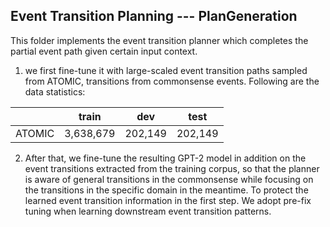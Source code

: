 ## Event Transition Planning --- PlanGeneration
This folder implements the event transition planner which completes the partial event path given certain input context.

1. we first fine-tune it with large-scaled event transition paths sampled from ATOMIC, transitions from commonsense events. Following are the data statistics:

|      |   train   |   dev   |   test  |
|------|-----------|---------|---------|
|ATOMIC| 3,638,679 | 202,149 | 202,149 |

2. After that, we fine-tune the resulting GPT-2 model in addition on the event transitions extracted from the training corpus, so that the planner is aware of general transitions in the commonsense while focusing on the transitions in the specific domain in the meantime. 
To protect the learned event transition information in the first step. We adopt pre-fix tuning when learning downstream event transition patterns.





